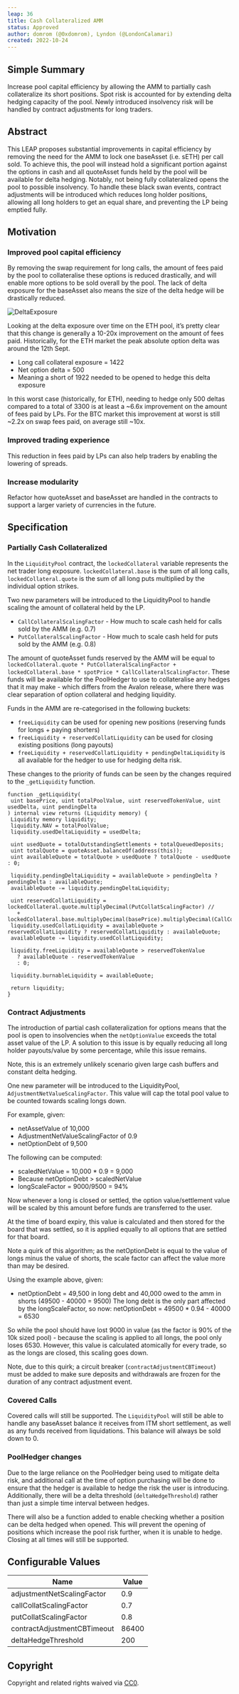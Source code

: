 ```yaml
---
leap: 36
title: Cash Collateralized AMM
status: Approved
author: domrom (@0xdomrom), Lyndon (@LondonCalamari)
created: 2022-10-24
---
```


<!--You can leave these HTML comments in your merged LEAP and delete the visible duplicate text guides, they will not appear and may be helpful to refer to if you edit it again. This is the suggested template for new LEAPs. Note that a LEAP number will be assigned by an editor. When opening a p ull request to submit your LEAP, please use an abbreviated title in the filename, `leap-draft_title_abbrev.md`. The title should be 44 characters or less.-->

## Simple Summary

<!--"If you can't explain it simply, you don't understand it well enough." Simply describe the outcome the proposed changes intends to achieve. This should be non-technical and accessible to a casual community member.-->

Increase pool capital efficiency by allowing the AMM to partially cash collateralize its short positions. Spot risk is 
accounted for by extending delta hedging capacity of the pool. Newly introduced insolvency risk will be handled by contract adjustments for long traders.

## Abstract

<!--A short (~200 word) description of the proposed change, the abstract should clearly describe the proposed change. This is what *will* be done if the LEAP is implemented, not *why* it should be done or *how* it will be done. If the LEAP proposes deploying a new contract, write, "we propose to deploy a new contract that will do x".-->

This LEAP proposes substantial improvements in capital efficiency by removing the need for the AMM to lock one baseAsset (i.e. sETH) per 
call sold. To achieve this, the pool will instead hold a significant portion against the options in cash and all quoteAsset funds
held by the pool will be available for delta hedging. Notably, not being fully collateralized opens the pool to 
possible insolvency. To handle these black swan events, contract adjustments will be introduced which reduces long 
holder positions, allowing all long holders to get an equal share, and preventing the LP being emptied fully.

## Motivation

<!--This is the problem statement. This is the *why* of the LEAP. It should clearly explain *why* the current state of the protocol is inadequate.  It is critical that you explain *why* the change is needed, if the LEAP proposes changing how something is calculated, you must address *why* the current calculation is innaccurate or wrong. This is not the place to describe how the LEAP will address the issue!-->
### Improved pool capital efficiency

By removing the swap requirement for long calls, the amount of fees paid by the pool to collateralise these options is 
reduced drastically, and will enable more options to be sold overall by the pool. The lack of delta exposure for the 
baseAsset also means the size of the delta hedge will be drastically reduced.

![DeltaExposure](assets/leap-36/delta_exposure.png)

Looking at the delta exposure over time on the ETH pool, it’s pretty clear that this change is generally a 10-20x improvement on the amount of fees paid. Historically, for the ETH market the peak absolute option delta was around the 12th Sept.

* Long call collateral exposure = 1422
* Net option delta = 500
* Meaning a short of 1922 needed to be opened to hedge this delta exposure

In this worst case (historically, for ETH), needing to hedge only 500 deltas compared to a total of 3300 is at least a ~6.6x improvement on the amount of fees paid by LPs. For the BTC market this improvement at worst is still ~2.2x on swap fees paid, on average still ~10x.

### Improved trading experience
This reduction in fees paid by LPs can also help traders by enabling the lowering of spreads.

### Increase modularity
Refactor how quoteAsset and baseAsset are handled in the contracts to support a larger variety of currencies in the future.


## Specification

<!--The specification should describe the syntax and semantics of any new feature, there are five sections
1. Overview
2. Rationale
3. Technical Specification
4. Test Cases
5. Configurable Values
-->

### Partially Cash Collateralized

<!--This is a high level overview of *how* the LEAP will solve the problem. The overview should clearly describe how the new feature will be implemented.-->

In the `LiquidityPool` contract, the `lockedCollateral` variable represents the net trader long exposure. `lockedCollateral.base` is the sum of all long calls, `lockedCollateral.quote` is the sum of all long puts multiplied by the individual option strikes.

Two new parameters will be introduced to the LiquidityPool to handle scaling the amount of collateral held by the LP. 
* `CallCollateralScalingFactor` - How much to scale cash held for calls sold by the AMM (e.g. 0.7)
* `PutCollateralScalingFactor` - How much to scale cash held for puts sold by the AMM (e.g. 0.8)

The amount of quoteAsset funds reserved by the AMM will be equal to `lockedCollateral.quote * PutCollateralScalingFactor + 
lockedCollateral.base * spotPrice * CallCollateralScalingFactor`. These funds will be available for the PoolHedger to use to
collateralise any hedges that it may make - which differs from the Avalon release, where there was clear separation of
option collateral and hedging liquidity.

Funds in the AMM are re-categorised in the following buckets: 
* `freeLiquidity` can be used for opening new positions (reserving funds for longs + paying shorters)
* `freeLiquidity + reservedCollatLiquidity` can be used for closing existing positions (long payouts)
* `freeLiquidity + reservedCollatLiquidity + pendingDeltaLiquidity` is all available for the hedger to use for hedging delta risk.

These changes to the priority of funds can be seen by the changes required to the `_getLiquidity` function.

```solidity
function _getLiquidity(
 uint basePrice, uint totalPoolValue, uint reservedTokenValue, uint usedDelta, uint pendingDelta
) internal view returns (Liquidity memory) {
 Liquidity memory liquidity;
 liquidity.NAV = totalPoolValue;
 liquidity.usedDeltaLiquidity = usedDelta;

 uint usedQuote = totalOutstandingSettlements + totalQueuedDeposits;
 uint totalQuote = quoteAsset.balanceOf(address(this));
 uint availableQuote = totalQuote > usedQuote ? totalQuote - usedQuote : 0;

 liquidity.pendingDeltaLiquidity = availableQuote > pendingDelta ? pendingDelta : availableQuote;
 availableQuote -= liquidity.pendingDeltaLiquidity;

 uint reservedCollatLiquidity = lockedCollateral.quote.multiplyDecimal(PutCollatScalingFactor) //
   + lockedCollateral.base.multiplyDecimal(basePrice).multiplyDecimal(CallCollatScalingFactor);
 liquidity.usedCollatLiquidity = availableQuote > reservedCollatLiquidity ? reservedCollatLiquidity : availableQuote;
 availableQuote -= liquidity.usedCollatLiquidity;

 liquidity.freeLiquidity = availableQuote > reservedTokenValue
   ? availableQuote - reservedTokenValue
   : 0;

 liquidity.burnableLiquidity = availableQuote;

 return liquidity;
}
```

### Contract Adjustments
The introduction of partial cash collateralization for options means that the pool is open to insolvencies when the 
`netOptionValue` exceeds the total asset value of the LP. A solution to this issue is by equally reducing all long
holder payouts/value by some percentage, while this issue remains.

Note, this is an extremely unlikely scenario given large cash buffers and constant delta hedging.

One new parameter will be introduced to the LiquidityPool, `AdjustmentNetValueScalingFactor`. This value will cap the total pool value to be counted towards scaling longs down.

For example, given:
* netAssetValue of 10,000
* AdjustmentNetValueScalingFactor of 0.9
* netOptionDebt of 9,500

The following can be computed:
* scaledNetValue = 10,000 * 0.9 = 9,000
* Because netOptionDebt > scaledNetValue
* longScaleFactor = 9000/9500 = 94%

Now whenever a long is closed or settled, the option value/settlement value will be scaled by this amount before funds are transferred to the user.

At the time of board expiry, this value is calculated and then stored for the board that was settled, so it is applied equally to all options that are settled for that board.

Note a quirk of this algorithm; as the netOptionDebt is equal to the value of longs minus the value of shorts, the scale factor can affect the value more than may be desired.

Using the example above, given:
* netOptionDebt = 49,500 in long debt and 40,000 owed to the amm in shorts (49500 - 40000 = 9500)
The long debt is the only part affected by the longScaleFactor, so now: netOptionDebt = 49500 * 0.94 - 40000 = 6530

So while the pool should have lost 9000 in value (as the factor is 90% of the 10k sized pool) - because the scaling is applied to all longs, the pool only loses 6530. However, this value is calculated atomically for every trade, so as the longs are closed, this scaling goes down.

Note, due to this quirk; a circuit breaker (`contractAdjustmentCBTimeout`) must be added to make sure deposits and withdrawals are frozen for the duration of any contract adjustment event.

### Covered Calls
Covered calls will still be supported. The `LiquidityPool` will still be able to handle any baseAsset balance it receives from ITM short settlement, as well as any funds received from liquidations. This balance will always be sold down to 0.

### PoolHedger changes
Due to the large reliance on the PoolHedger being used to mitigate delta risk, and additional call at the time of option purchasing will be done to ensure that the hedger is available to hedge the risk the user is introducing. Additionally, there will be a delta threshold (`deltaHedgeThreshold`) rather than just a simple time interval between hedges.

There will also be a function added to enable checking whether a position can be delta hedged when opened. This will prevent the opening of positions which increase the pool risk further, when it is unable to hedge. Closing at all times will still be supported. 


## Configurable Values
| Name                        | Value |
|-----------------------------|-------|
| adjustmentNetScalingFactor  | 0.9   |
| callCollatScalingFactor     | 0.7   |
| putCollatScalingFactor      | 0.8   |
| contractAdjustmentCBTimeout | 86400 |
| deltaHedgeThreshold         | 200   |


## Copyright

Copyright and related rights waived via [CC0](https://creativecommons.org/publicdomain/zero/1.0/).
